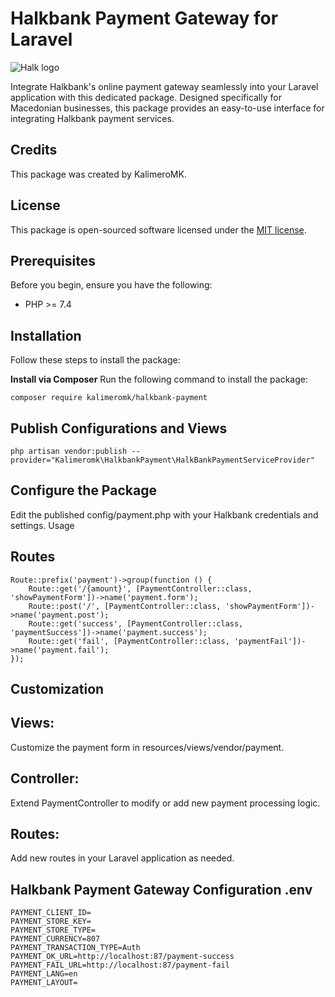 # Halkbank Payment Gateway for Laravel
![Halk logo](https://upload.wikimedia.org/wikipedia/commons/thumb/3/39/Halkbank_logo.svg/2560px-Halkbank_logo.svg.png)

Integrate Halkbank's online payment gateway seamlessly into your Laravel application with this dedicated package. Designed specifically for Macedonian businesses, this package provides an easy-to-use interface for integrating Halkbank payment services.



## Credits

This package was created by KalimeroMK.

## License

This package is open-sourced software licensed under the [MIT license](https://opensource.org/licenses/MIT).



## Prerequisites

Before you begin, ensure you have the following:
- PHP >= 7.4

## Installation

Follow these steps to install the package:

**Install via Composer**
   Run the following command to install the package:
   ```  
   composer require kalimeromk/halkbank-payment
   ```



## Publish Configurations and Views
```
php artisan vendor:publish --provider="Kalimeromk\HalkbankPayment\HalkBankPaymentServiceProvider"
```
## Configure the Package
Edit the published config/payment.php with your Halkbank credentials and settings.
Usage

## Routes
```
Route::prefix('payment')->group(function () {
    Route::get('/{amount}', [PaymentController::class, 'showPaymentForm'])->name('payment.form');
    Route::post('/', [PaymentController::class, 'showPaymentForm'])->name('payment.post');
    Route::get('success', [PaymentController::class, 'paymentSuccess'])->name('payment.success');
    Route::get('fail', [PaymentController::class, 'paymentFail'])->name('payment.fail');
});
```
## Customization

## Views: 
Customize the payment form in resources/views/vendor/payment.
## Controller:
Extend PaymentController to modify or add new payment processing logic.
## Routes:
Add new routes in your Laravel application as needed.
## Halkbank Payment Gateway Configuration .env
````
PAYMENT_CLIENT_ID=
PAYMENT_STORE_KEY=
PAYMENT_STORE_TYPE=
PAYMENT_CURRENCY=807
PAYMENT_TRANSACTION_TYPE=Auth
PAYMENT_OK_URL=http://localhost:87/payment-success
PAYMENT_FAIL_URL=http://localhost:87/payment-fail
PAYMENT_LANG=en
PAYMENT_LAYOUT=

